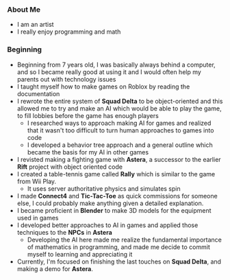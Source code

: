 ### About Me
* I am an artist
* I really enjoy programming and math
### Beginning
* Beginning from 7 years old, I was basically always behind a computer, and so I became really good at using it and I would often help my parents out with technology issues
* I taught myself how to make games on Roblox by reading the documentation 
* I rewrote the entire system of **Squad Delta** to be object-oriented and this allowed me to try and make an AI which would be able to play the game, to fill lobbies before the game has enough players
    * I researched ways to approach making AI for games and realized that it wasn't too difficult to turn human approaches to games into code
    * I developed a behavior tree approach and a general outline which became the basis for my AI in other games
* I revisted making a fighting game with **Astera**, a successor to the earlier **Rift** project with object oriented code
* I created a table-tennis game called **Rally** which is similar to the game from Wii Play.
   - It uses server authoritative physics and simulates spin
* I made **Connect4** and **Tic-Tac-Toe** as quick commissions for someone else, I could probably make anything given a detailed explanation.
*  I became proficient in **Blender** to make 3D models for the equipment used in games
* I developed better approaches to AI in games and applied those techniques to the **NPCs** in **Astera**
    * Developing the AI here made me realize the fundamental importance of mathematics in programming, and made me decide to commit myself to learning and appreciating it 
* Currently, I'm focused on finishing the last touches on **Squad Delta**, and making a demo for **Astera**.